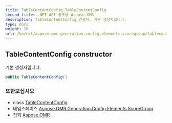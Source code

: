 ```yaml
---
title: TableContentConfig.TableContentConfig
second_title: .NET API 참조용 Aspose.OMR
description: TableContentConfig 건설자. 기본 생성자입니다.
type: docs
weight: 10
url: /ko/net/aspose.omr.generation.config.elements.scoregroup/tablecontentconfig/tablecontentconfig/
---
```

## TableContentConfig constructor

기본 생성자입니다.

```csharp
public TableContentConfig()
```

### 또한보십시오

* class [TableContentConfig](../)
* 네임스페이스 [Aspose.OMR.Generation.Config.Elements.ScoreGroup](../../tablecontentconfig/)
* 집회 [Aspose.OMR](../../../)



